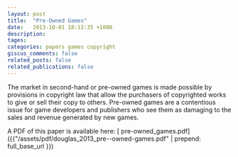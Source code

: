 ```yaml
---
layout: post
title:  "Pre-Owned Games"
date:   2013-10-01 18:12:35 +1000
description:
tages:
categories: papers games copyright
giscus_comments: false
related_posts: false
related_publications: false
---
```


The market in second-hand or pre-owned games is made possible by provisions in copyright law that allow the purchasers of copyrighted works to give or sell their copy to others. Pre-owned games are a contentious issue for game developers and publishers who see them as damaging to the sales and revenue generated by new games.

A PDF of this paper is available here:  [<i class="fas fa-download"></i> pre-owned_games.pdf]({{"/assets/pdf/douglas_2013_pre--owned-games.pdf" | prepend: full_base_url }})
